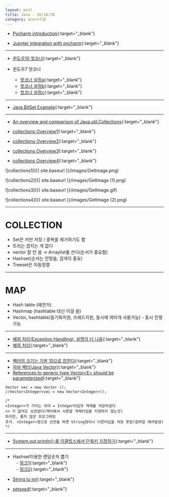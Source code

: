 ```yaml
---
layout: post
title: Java - 16/10/20
category: acorn수업
---
```


- [Pycharm introduction](https://blog.jetbrains.com/pycharm/2015/05/pycharm-4-5-eap-build-141-988-introducing-python-profiler/){:target="_blank"}

- [Jupyter integration with pycharm](https://www.jetbrains.com/help/pycharm/2016.1/tutorial-using-ipython-jupyter-notebook-with-pycharm.html){:target="_blank"}

---

- [윈도우10 핫코너](http://apps.codigobit.info/2015/10/winxcorners-hot-corners-for-windows-10.html#!/2015/10/winxcorners-hot-corners-for-windows-10.html){:target="_blank"}

- 윈도우7 핫코너  
    - [핫코너 설정a](http://superuser.com/questions/522187/how-do-i-set-a-hot-corner-in-windows-7){:target="_blank"}
    - [핫코너 설정b](https://sites.google.com/site/programsforpeers/hotcorners){:target="_blank"}
    - [핫코너 설정c](https://www.maketecheasier.com/enable-mac-hot-corners-in-windows-7/){:target="_blank"}
 
--- 

- [Java BitSet Example](http://stackoverflow.com/questions/9333681/java-bitset-example){:target="_blank"}

---
 
- [An overview and comparison of Java.util.Collections](http://ordinarygeek.me/2009/12/02/an-overview-and-comparison-of-java-util-collections/#33_Map_interface){:target="_blank"}
 
- [collections Overview1](http://web.deu.edu.tr/doc/oreily/java/fclass/index.htm){:target="_blank"}

- [collections Overview2](http://stackoverflow.com/questions/40471/differences-between-hashmap-and-hashtable){:target="_blank"}
 
- [collections Overview3](http://web.deu.edu.tr/doc/oreily/java/fclass/ch17_js.htm){:target="_blank"}

- [collections Overview4](https://www.ntu.edu.sg/home/ehchua/programming/java/J5c_Collection.html){:target="_blank"}

![collections1]({{ site.baseurl }}/images/GetImage.png)  

![collections2]({{ site.baseurl }}/images/GetImage (1).png)  

![collections3]({{ site.baseurl }}/images/GetImage.gif)  

![collections4]({{ site.baseurl }}/images/GetImage (2).png)  

---

# COLLECTION  
- Set은 키만 저장 / 중복을 제거하기도 함  
- 트리는 겹치는 게 없다  
- vector 잘 안 씀 &rarr; Arraylist를 쓴다(순서가 중요함)  
- Hashset(순서는 안맞음, 검색이 중요)  
- Treeset은 자동정렬  

--- 

# MAP  
- Hash table (예전거)  
- Hashmap (hashtable 대신 이걸 씀)  
- Vector, hashtable(동기화지원, 쓰레드지원, 동시에 여러개 사용가능) - 동시 진행 가능  
 
--- 
 
- [예외 처리(Exception Handling), 설명이 더 나음](http://blog.eairship.kr/125){:target="_blank"}
- [예외 처리](https://wikidocs.net/229){:target="_blank"}

---

- [벡터의 크기는 기본 10으로 잡힌다](http://jdm.kr/blog/172){:target="_blank"}
- [자바 벡터(Java Vector)](http://jdm.kr/blog/172){:target="_blank"}
- [References to generic type Vector\<E\> should be parameterized](http://apphappy.tistory.com/80){:target="_blank"} 

```
Vector vec = new Vector (); 
//Vector<Integer>vec = new Vector<Integer>(); 

/*
<Integer>가 가지는 의미 = Integer타입의 객체를 저장하겠다 
<> 가 없어도 상관없다(벡터에서 사용할 객체타입을 지정하지 않는것) 
하지만, 좋지 않은 프로그래밍 
추가. <Integer>형으로 선언을 하면 String형이나 다른타입을 저장 못함(컴파일 에러발생) 
*/
```

---

- [System.out.println();를 이클립스에서 단축키 지정하기](http://stackoverflow.com/questions/10190268/how-can-i-insert-system-out-println-in-eclipse-with-ctrl-space){:target="_blank"}
 
---

- Hashset이용한 랜덤숫자 뽑기  
    - [링크1](http://stackoverflow.com/questions/4040001/creating-random-numbers-with-no-duplicates){:target="_blank"}  
    - [링크2](http://stackoverflow.com/questions/33636887/generating-10-random-numbers-without-duplicate-with-fundamental-techniques){:target="_blank"}  
  
- [String to int](http://nota.tistory.com/49){:target="_blank"}  
 
- [setseed](http://stackoverflow.com/questions/4307273/how-can-i-create-and-display-an-arraylist-of-random-numbers-in-java){:target="_blank"}  
